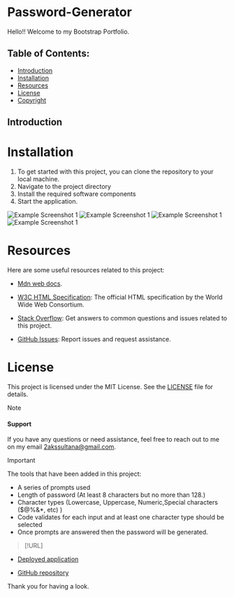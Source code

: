 # Password-Generator

Hello!! Welcome to my Bootstrap Portfolio.

## Table of Contents:
* [Introduction](#introduction)
* [Installation](#installation)
* [Resources](#resources)
* [License](#license)
* [Copyright](#copyright)


## Introduction






# Installation

1. To get started with this project, you can clone the repository to your local machine.
2. Navigate to the project directory
3. Install the required software components
4. Start the application.


![Example Screenshot 1]()
![Example Screenshot 1]()
![Example Screenshot 1]()
![Example Screenshot 1]()



# Resources 

Here are some useful resources related to this project:

- [Mdn web docs](https://developer.mozilla.org/en-US/docs/Web/JavaScript).

- [W3C HTML Specification](https://www.w3.org/TR/html52/): The official HTML specification by the World Wide Web      Consortium.
- [Stack Overflow](https://stackoverflow.com): Get answers to common questions and issues related to this project.

- [GitHub Issues](https://support.github.com/features/issues): Report issues and request assistance.



# License

This project is licensed under the MIT License. See the [LICENSE](LICENSE) file for details.


> [!NOTE]

#### Support 

If you have any questions or need assistance, feel free to reach out to me on my email 2akssultana@gmail.com.


> [!IMPORTANT]

The tools that have been added in this project:

- A series of prompts used
- Length of password (At least 8 characters but no more than 128.)
- Character types (Lowercase, Uppercase, Numeric,Special characters ($@%&*, etc)  )
- Code validates for each input and at least one character type should be selected
- Once prompts are answered then the password will be generated.



> [!URL]

- [Deployed application]()

- [GitHub repository]()



Thank you for having a look.

